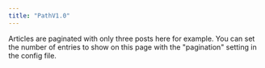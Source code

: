 ```yaml
---
title: "PathV1.0"
---
```

Articles are paginated with only three posts here for example. You can set the number of entries to show on this page with the "pagination" setting in the config file.
